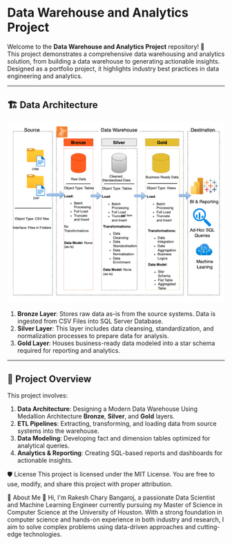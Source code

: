 # Data Warehouse and Analytics Project

Welcome to the **Data Warehouse and Analytics Project** repository! 🚀  
This project demonstrates a comprehensive data warehousing and analytics solution, from building a data warehouse to generating actionable insights. Designed as a portfolio project, it highlights industry best practices in data engineering and analytics.

---
## 🏗️ Data Architecture
![Data Architecture](docs/sql-project-architecture.png)

1. **Bronze Layer**: Stores raw data as-is from the source systems. Data is ingested from CSV Files into SQL Server Database.
2. **Silver Layer**: This layer includes data cleansing, standardization, and normalization processes to prepare data for analysis.
3. **Gold Layer**: Houses business-ready data modeled into a star schema required for reporting and analytics.

---
## 📖 Project Overview

This project involves:

1. **Data Architecture**: Designing a Modern Data Warehouse Using Medallion Architecture **Bronze**, **Silver**, and **Gold** layers.
2. **ETL Pipelines**: Extracting, transforming, and loading data from source systems into the warehouse.
3. **Data Modeling**: Developing fact and dimension tables optimized for analytical queries.
4. **Analytics & Reporting**: Creating SQL-based reports and dashboards for actionable insights.

🛡️ License
This project is licensed under the MIT License. You are free to use, modify, and share this project with proper attribution.

🌟 About Me
👋 Hi, I'm Rakesh Chary Bangaroj, a passionate Data Scientist and Machine Learning Engineer currently pursuing my Master of Science in Computer Science at the University of Houston. With a strong foundation in computer science and hands-on experience in both industry and research, I aim to solve complex problems using data-driven approaches and cutting-edge technologies.
